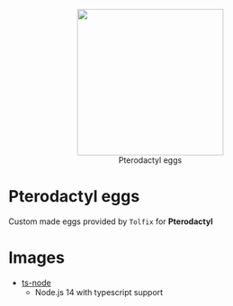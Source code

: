 <p align="center">
  <a href="https://tolfix.com/" target="_blank"><img width="260" src="https://cdn.tolfix.com/images/TX-Small.png"></a>
  <br/>
  Pterodactyl eggs
</p>

# Pterodactyl eggs
Custom made eggs provided by `Tolfix` for **Pterodactyl**

# Images

* [ts-node](https://hub.docker.com/r/tolfixorg/ts-node)
    * Node.js 14 with typescript support
